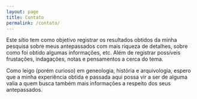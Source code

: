 ```yaml
---
layout: page
title: Contato
permalink: /contato/
---
```


Este sítio tem como objetivo registrar os resultados obtidos da minha pesquisa sobre meus antepassados com mais riqueza de detalhes, sobre como foi obtido algumas informações, etc. Além de registrar possíveis frustações, indagações, notas e pensamentos a cerca do tema.

Como leigo (porém curioso) em geneologia, história e arquivologia, espero que a minha experiência obtida e passada aqui possa vir a ser de alguma valia a quem busca também mais informações a respeito dos seus antepassados.
